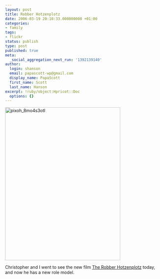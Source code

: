 ```yaml
---
layout: post
title: Robber Hotzenplotz
date: 2006-03-19 20:10:33.000000000 +01:00
categories:
- family
tags:
- flickr
status: publish
type: post
published: true
meta:
  _social_aggregation_next_run: '1392139140'
author:
  login: shanson
  email: papascott-wp@gmail.com
  display_name: PapaScott
  first_name: Scott
  last_name: Hanson
excerpt: !ruby/object:Hpricot::Doc
  options: {}
---
```

<p><a href="http://www.flickr.com/photos/papascott/114771320/" title="Photo Sharing"><img src="https://static.flickr.com/48/114771320_dd01bb48c8.jpg" width="375" height="500" alt="pixoh_8mo4s3otl" /></a></p>
<p>Christopher and I went to see the new film <a href="http://www.german-cinema.de/archive/film_view.php?film_id=1377">The Robber Hotzenplotz</a> today, and now he has a new role model.</p>
